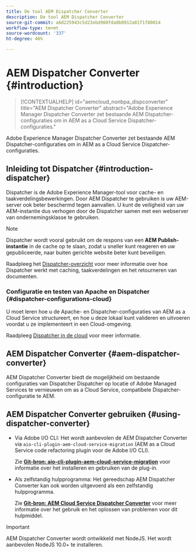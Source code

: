 ```yaml
---
title: De tool AEM Dispatcher Converter
description: De tool AEM Dispatcher Converter
source-git-commit: a6d225943c5d23ebd960fda0b0912a81f1f80014
workflow-type: tm+mt
source-wordcount: '337'
ht-degree: 46%

---
```


# AEM Dispatcher Converter {#introduction}

>[!CONTEXTUALHELP]
>id="aemcloud_nonbpa_dispconverter"
>title="AEM Dispatcher Converter"
>abstract="Adobe Experience Manager Dispatcher Converter zet bestaande AEM Dispatcher-configuraties om in AEM as a Cloud Service Dispatcher-configuraties."

Adobe Experience Manager Dispatcher Converter zet bestaande AEM Dispatcher-configuraties om in AEM as a Cloud Service Dispatcher-configuraties.

## Inleiding tot Dispatcher {#introduction-dispatcher}

Dispatcher is de Adobe Experience Manager-tool voor cache- en taakverdelingsbewerkingen. Door AEM Dispatcher te gebruiken is uw AEM-server ook beter beschermd tegen aanvallen. U kunt de veiligheid van uw AEM-instantie dus verhogen door de Dispatcher samen met een webserver van ondernemingsklasse te gebruiken.

>[!NOTE]
>Dispatcher wordt vooral gebruikt om de respons van een **AEM Publish-instantie** in de cache op te slaan, zodat u sneller kunt reageren en uw gepubliceerde, naar buiten gerichte website beter kunt beveiligen.

Raadpleeg het [Dispatcher-overzicht](https://experienceleague.adobe.com/docs/experience-manager-dispatcher/using/dispatcher.html) voor meer informatie over hoe Dispatcher werkt met caching, taakverdelingen en het retourneren van documenten.

### Configuratie en testen van Apache en Dispatcher {#dispatcher-configurations-cloud}

U moet leren hoe u de Apache- en Dispatcher-configuraties van AEM as a Cloud Service structureert, en hoe u deze lokaal kunt valideren en uitvoeren voordat u ze implementeert in een Cloud-omgeving.

Raadpleeg [Dispatcher in de cloud](https://experienceleague.adobe.com/docs/experience-manager-cloud-service/implementing/content-delivery/disp-overview.html) voor meer informatie.

## AEM Dispatcher Converter {#aem-dispatcher-converter}

AEM Dispatcher Converter biedt de mogelijkheid om bestaande configuraties van Dispatcher Dispatcher op locatie of Adobe Managed Services te vernieuwen om as a Cloud Service, compatibele Dispatcher-configuratie te AEM.

## AEM Dispatcher Converter gebruiken {#using-dispatcher-converter}

* Via Adobe I/O CLI: Het wordt aanbevolen de AEM Dispatcher Converter via `aio-cli-plugin-aem-cloud-service-migration` (AEM as a Cloud Service code refactoring plugin voor de Adobe I/O CLI).

   Zie **[Git-bron: aio-cli-plugin-aem-cloud-service-migration](https://github.com/adobe/aio-cli-plugin-aem-cloud-service-migration#introduction)** voor informatie over het installeren en gebruiken van de plug-in.

* Als zelfstandig hulpprogramma: Het gereedschap AEM Dispatcher Converter kan ook worden uitgevoerd als een zelfstandig hulpprogramma.

   Zie **[Git-bron: AEM Cloud Service Dispatcher Converter](https://github.com/adobe/aem-cloud-service-source-migration/tree/master/packages/dispatcher-converter)** voor meer informatie over het gebruik en het oplossen van problemen voor dit hulpmiddel.

>[!IMPORTANT]
>AEM Dispatcher Converter wordt ontwikkeld met NodeJS. Het wordt aanbevolen NodeJS 10.0+ te installeren.
